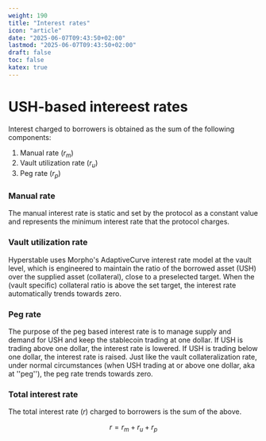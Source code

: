 ```yaml
---
weight: 190
title: "Interest rates"
icon: "article"
date: "2025-06-07T09:43:50+02:00"
lastmod: "2025-06-07T09:43:50+02:00"
draft: false
toc: false
katex: true
---
```

# USH-based intereest rates

Interest charged to borrowers is obtained as the sum of the following components:

1. Manual rate ($r_m$)
1. Vault utilization rate ($r_u$)
2. Peg rate ($r_p$)

### Manual rate
The manual interest rate is static and set by the protocol as a constant value and represents the minimum interest rate that the protocol charges.

### Vault utilization rate
Hyperstable uses Morpho's AdaptiveCurve interest rate model at the vault level, which is engineered to maintain the ratio of the borrowed asset (USH) over the supplied asset (collateral), close to a preselected target. When the (vault specific) collateral ratio is above the set target, the interest rate automatically trends towards zero.

### Peg rate
The purpose of the peg based interest rate is to manage supply and demand for USH and keep the stablecoin trading at one dollar. If USH is trading above one dollar, the interest rate is lowered. If USH is trading below one dollar, the interest rate is raised. Just like the vault collateralization rate, under normal circumstances (when USH trading at or above one dollar, aka at ''peg''), the peg rate trends towards zero.

### Total interest rate
The total interest rate ($r$) charged to borrowers is the sum of the above.

$$
r = r_m + r_u + r_p
$$
